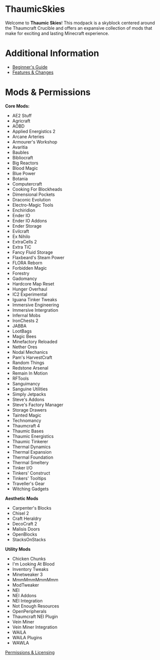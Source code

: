 # ThaumicSkies
Welcome to **Thaumic Skies**! This modpack is a skyblock centered around the Thaumcraft Crucible and offers an expansive collection of mods that make for exciting and lasting Minecraft experience. 

# Additional Information
* [Beginner's Guide](https://github.com/MyM-ModpackTeam/ThaumicSkies/blob/master/guide/Beginner's%20Guide.md)
* [Features & Changes]()

# Mods & Permissions
**Core Mods:**
* AE2 Stuff  
* Agricraft  
* AOBD  
* Applied Energistics 2  
* Arcane Arteries  
* Armourer's Workshop  
* Avaritia  
* Baubles  
* Bibliocraft  
* Big Reactors  
* Blood Magic  
* Blue Power  
* Botania  
* Computercraft  
* Cooking For Blockheads  
* Dimensional Pockets  
* Draconic Evolution  
* Electro-Magic Tools  
* Enchiridion  
* Ender IO  
* Ender IO Addons  
* Ender Storage  
* Evilcraft  
* Ex Nihilo  
* ExtraCells 2  
* Extra TiC  
* Fancy Fluid Storage  
* Flaxbeard's Steam Power  
* FLORA Reborn  
* Forbidden Magic  
* Forestry  
* Gadomancy  
* Hardcore Map Reset  
* Hunger Overhaul  
* IC2 Experimental  
* Iguana Tinker Tweaks  
* Immersive Engineering  
* Immersive Intergration  
* Infernal Mobs  
* IronChests 2  
* JABBA  
* LootBags  
* Magic Bees  
* Minefactory Reloaded  
* Nether Ores  
* Nodal Mechanics  
* Pam's HarvestCraft  
* Random Things  
* Redstone Arsenal  
* Remain In Motion  
* RFTools  
* Sanguimancy  
* Sanguine Utilities  
* Simply Jetpacks  
* Steve's Addons  
* Steve's Factory Manager  
* Storage Drawers  
* Tainted Magic  
* Technomancy  
* Thaumcraft 4  
* Thaumic Bases  
* Thaumic Energistics  
* Thaumic Tinkerer  
* Thermal Dynamics  
* Thermal Expansion  
* Thermal Foundation  
* Thermal Smeltery  
* Tinker I/O  
* Tinkers' Construct  
* Tinkers' Tooltips  
* Traveller's Gear  
* Witching Gadgets  

**Aesthetic Mods**
* Carpenter's Blocks  
* Chisel 2  
* Craft Heraldry  
* DecoCraft 2  
* Malisis Doors  
* OpenBlocks  
* StacksOnStacks  

**Utility Mods**
* Chicken Chunks  
* I'm Looking At Blood  
* Inventory Tweaks  
* Minetweaker 3  
* MmmMmmMmmMmm  
* ModTweaker  
* NEI  
* NEI Addons  
* NEI Integration  
* Not Enough Resources  
* OpenPeripherals  
* Thaumcraft NEI Plugin  
* Vein Miner  
* Vein Miner Integration  
* WAILA  
* WAILA Plugins  
* WAWLA  

[Permissions & Licensing](https://docs.google.com/spreadsheets/d/1rqOnc2B9PHJvm6slR8RRs7aNoI_KgYVxJQlU2uLOFf0/edit#gid=0&vpid=A1)